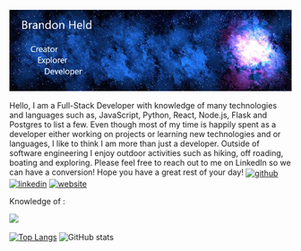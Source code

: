 ![Header](https://github.com/brandonheld/brandonheld/blob/main/githubprofile.jpg)

Hello,
I am a Full-Stack Developer with knowledge of many technologies and languages such as, JavaScript, Python, React, Node.js, Flask and Postgres to list a few. Even though most of my time is happily spent as a developer either working on projects or learning new technologies and or languages, I like to think I am more than just a developer. Outside of software engineering I enjoy outdoor activities such as hiking, off roading, boating and exploring. Please feel free to reach out to me on LinkedIn so we can have a conversion! Hope you have a great rest of your day!
[<img src='https://cdn.jsdelivr.net/npm/simple-icons@3.0.1/icons/github.svg' alt='github' align="center" height='40'>](https://github.com/brandonheld)  [<img src='https://cdn.jsdelivr.net/npm/simple-icons@3.0.1/icons/linkedin.svg' alt='linkedin' align="center" height='40'>](https://www.linkedin.com/in/brandon-held12/)  [<img src='https://cdn.jsdelivr.net/npm/simple-icons@3.0.1/icons/icloud.svg' alt='website' align="center" height='40'>](https://brandonheld.dev)  

Knowledge of :

![](https://img.shields.io/badge/OS-Linux-informational?style=plastic&logo=Linux&logoColor=white)

[![Top Langs](https://github-readme-stats.vercel.app/api/top-langs/?username=brandonheld)](https://github.com/anuraghazra/github-readme-stats) ![GitHub stats](https://github-readme-stats.vercel.app/api?username=brandonheld&show_icons=true)  
